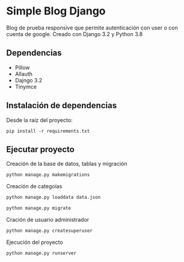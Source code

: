 # Simple Blog Django

Blog de prueba responsive que permite autenticación con user o con cuenta de google. Creado con Django 3.2 y Python 3.8

## Dependencias

* Pillow
* Allauth
* Dajngo 3.2
* Tinymce

## Instalación de dependencias

Desde la raíz del proyecto:

```
pip install -r requirements.txt
```

## Ejecutar proyecto

Creación de la base de datos, tablas y migración

```python
python manage.py makemigrations
```

Creación de categoías

```python
python manage.py loaddata data.json
```

```python
python manage.py migrate
```

Cración de usuario administrador

```python
python manage.py createsuperuser
```

Ejecución del proyecto

```python
python manage.py runserver
```
